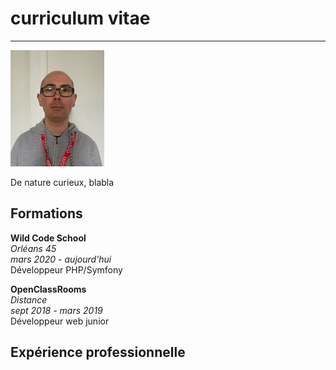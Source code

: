 # curriculum vitae

---

![](https://github.com/dierickd/Cv_en_MarkDown/blob/master/me.jpg)

De nature curieux, blabla


## Formations

**Wild Code School**  
  *Orléans 45*  
  *mars 2020 - aujourd'hui*  
  Développeur PHP/Symfony

**OpenClassRooms**  
  *Distance*  
  *sept 2018 - mars 2019*  
  Développeur web junior


## Expérience professionnelle

